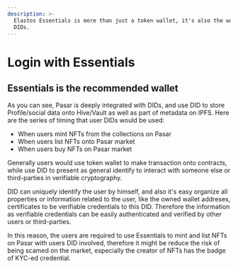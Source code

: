 ```yaml
---
description: >-
  Elastos Essentials is more than just a token wallet, it's also the wallet of
  DIDs.
---
```


# Login with Essentials

## Essentials is the recommended wallet

As you can see, Pasar is deeply integrated with DIDs, and use DID to store Profile/social data onto Hive/Vault as well as part of metadata on IPFS. Here are the series of timing that user DIDs would be used:

* When users mint NFTs from the collections on Pasar
* When users list NFTs onto Pasar market
* When users buy NFTs on Pasar market

Generally users would use token wallet to make transaction onto contracts, while use DID to present as general identify to interact with someone else or third-parties in verifiable cryptography.

DID can uniquely identify the user by himself, and also it's easy organize all properties or information related to the user, like the owned wallet addreses, certificates to be verifiable credentials to this DID. Therefore the information as verifiable credentials can be easily authenticated and verified by other users or third-parties.

In this reason, the users are required to use Essentials to mint and list NFTs on Pasar with users DID involved, therefore it might be reduce the risk of being scamed on the market, especially the creator of NFTs has the badge of KYC-ed credential.

